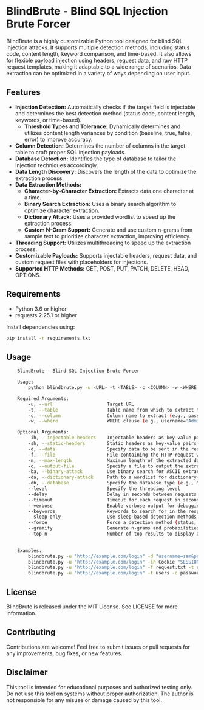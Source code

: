 # BlindBrute - Blind SQL Injection Brute Forcer

BlindBrute is a highly customizable Python tool designed for blind SQL injection attacks. It supports multiple detection methods, including status code, content length, keyword comparison, and time-based. It also allows for flexible payload injection using headers, request data, and raw HTTP request templates, making it adaptable to a wide range of scenarios. Data extraction can be optimized in a variety of ways depending on user input. 

## Features
 - **Injection Detection:** Automatically checks if the target field is injectable and determines the best detection method (status code, content length, keywords, or time-based).
   - **Threshold Types and Tolerance:** Dynamically determines and utilizes content length variances by condition (baseline, true, false, error) to improve accuracy.
 - **Column Detection:** Determines the number of columns in the target table to craft proper SQL injection payloads.
 - **Database Detection:** Identifies the type of database to tailor the injection techniques accordingly.
 - **Data Length Discovery:** Discovers the length of the data to optimize the extraction process.
 - **Data Extraction Methods:**
    - **Character-by-Character Extraction:** Extracts data one character at a time.
    - **Binary Search Extraction:** Uses a binary search algorithm to optimize character extraction.
    - **Dictionary Attack:** Uses a provided wordlist to speed up the extraction process.
    - **Custom N-Gram Support:** Generate and use custom n-grams from sample text to prioritize character extraction, improving efficiency.
 - **Threading Support:** Utilizes multithreading to speed up the extraction process.
 - **Customizable Payloads:** Supports injectable headers, request data, and custom request files with placeholders for injections.
 - **Supported HTTP Methods:** GET, POST, PUT, PATCH, DELETE, HEAD, OPTIONS.

## Requirements

 - Python 3.6 or higher
 - requests 2.25.1 or higher

Install dependencies using:

```bash
pip install -r requirements.txt
```

## Usage

```bash
    BlindBrute - Blind SQL Injection Brute Forcer

    Usage:
        python blindbrute.py -u <URL> -t <TABLE> -c <COLUMN> -w <WHERE CLAUSE> [options]

    Required Arguments:
        -u, --url                    Target URL
        -t, --table                  Table name from which to extract the data (e.g., users)
        -c, --column                 Column name to extract (e.g., password)
        -w, --where                  WHERE clause (e.g., username='Administrator')

    Optional Arguments:
        -ih, --injectable-headers    Injectable headers as key-value pairs (e.g., -ih Referer http://www.example.com)
        -sh, --static-headers        Static headers as key-value pairs that do not contain payloads
        -d, --data                   Specify data to be sent in the request body. Changes request type to POST.
        -f, --file                   File containing the HTTP request with 'INJECT' placeholder for payloads
        -m, --max-length             Maximum length of the extracted data that the script will check for (default: 1000)
        -o, --output-file            Specify a file to output the extracted data
        -ba, --binary-attack         Use binary search for ASCII extraction. HIGHLY recommended if character case matters.
        -da, --dictionary-attack     Path to a wordlist for dictionary-based extraction
        -db, --database              Specify the database type (e.g., MySQL, PostgreSQL)
        --level                      Specify the threading level
        --delay                      Delay in seconds between requests to bypass rate limiting
        --timeout                    Timeout for each request in seconds (default: 10)
        --verbose                    Enable verbose output for debugging
        --keywords                   Keywords to search for in the response text
        --sleep-only                 Use sleep-based detection methods strictly. Accepts whole numbers as sleep times. Sleep time must be >= 1. (default: 10)
        --force                      Force a detection method (status, content, keyword, or sleep)
        --gramify                    Generate n-grams and probabilities from the provided file path
        --top-n                      Number of top results to display and save for n-grams. Less is often more here.
    

    Examples:
        blindbrute.py -u "http://example.com/login" -d "username=sam&password=" -t users -c password -w "username='admin'"
        blindbrute.py -u "http://example.com/login" -ih Cookie "SESSION=abc123" -t users -c password -w "username='admin'"
        blindbrute.py -u "http://example.com/login" -f request.txt -t users -c password -w "username='admin'" --binary-attack
        blindbrute.py -u "http://example.com/login" -t users -c password -w "username='admin'" --force status
```

## License

BlindBrute is released under the MIT License. See LICENSE for more information.

## Contributing

Contributions are welcome! Feel free to submit issues or pull requests for any improvements, bug fixes, or new features.

## Disclaimer
This tool is intended for educational purposes and authorized testing only. Do not use this tool on systems without proper authorization. The author is not responsible for any misuse or damage caused by this tool.
